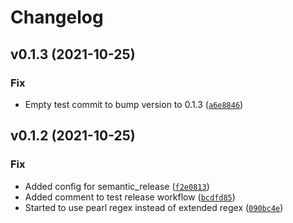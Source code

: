 # Changelog

<!--next-version-placeholder-->

## v0.1.3 (2021-10-25)
### Fix
* Empty test commit to bump version to 0.1.3 ([`a6e8846`](https://github.com/tobiasknudsen/pre-commit-hooks/commit/a6e88465c8db7bcbf9a526cedfb86077ce455d86))

## v0.1.2 (2021-10-25)
### Fix
* Added config for semantic_release ([`f2e0813`](https://github.com/tobiasknudsen/pre-commit-hooks/commit/f2e08131831714e9bc4006d01a67f8f4084ad377))
* Added comment to test release workflow ([`bcdfd85`](https://github.com/tobiasknudsen/pre-commit-hooks/commit/bcdfd853b61202769f92450a1a94e2bcc37aa07f))
* Started to use pearl regex instead of extended regex ([`090bc4e`](https://github.com/tobiasknudsen/pre-commit-hooks/commit/090bc4e9b168ea77caf7893c79562ad517b5ee9a))
